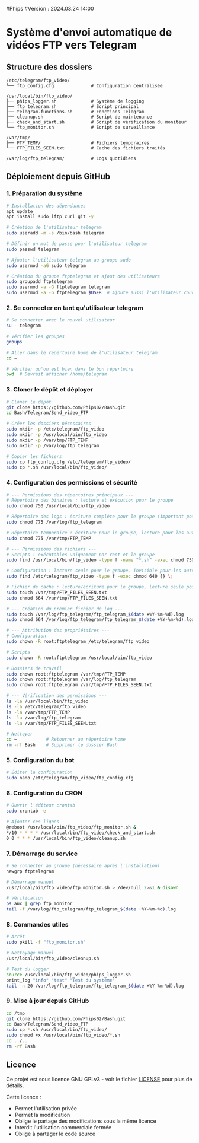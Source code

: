 #Phips
#Version : 2024.03.24 14:00


# Système d'envoi automatique de vidéos FTP vers Telegram

## Structure des dossiers
```
/etc/telegram/ftp_video/
└── ftp_config.cfg              # Configuration centralisée

/usr/local/bin/ftp_video/
├── phips_logger.sh             # Système de logging
├── ftp_telegram.sh             # Script principal
├── telegram.functions.sh       # Fonctions Telegram
├── cleanup.sh                  # Script de maintenance
├── check_and_start.sh          # Script de vérification du moniteur
└── ftp_monitor.sh              # Script de surveillance

/var/tmp/
├── FTP_TEMP/                   # Fichiers temporaires
└── FTP_FILES_SEEN.txt          # Cache des fichiers traités

/var/log/ftp_telegram/          # Logs quotidiens
```

## Déploiement depuis GitHub

### 1. Préparation du système
```bash
# Installation des dépendances
apt update
apt install sudo lftp curl git -y

# Création de l'utilisateur telegram
sudo useradd -m -s /bin/bash telegram

# Définir un mot de passe pour l'utilisateur telegram
sudo passwd telegram

# Ajouter l'utilisateur telegram au groupe sudo
sudo usermod -aG sudo telegram

# Création du groupe ftptelegram et ajout des utilisateurs
sudo groupadd ftptelegram
sudo usermod -a -G ftptelegram telegram
sudo usermod -a -G ftptelegram $USER  # Ajoute aussi l'utilisateur courant
```

### 2. Se connecter en tant qu'utilisateur telegram
```bash
# Se connecter avec le nouvel utilisateur
su - telegram

# Vérifier les groupes
groups

# Aller dans le répertoire home de l'utilisateur telegram
cd ~

# Vérifier qu'on est bien dans le bon répertoire
pwd  # Devrait afficher /home/telegram
```

### 3. Cloner le dépôt et déployer
```bash
# Cloner le dépôt
git clone https://github.com/Phips02/Bash.git
cd Bash/Telegram/Send_video_FTP

# Créer les dossiers nécessaires
sudo mkdir -p /etc/telegram/ftp_video
sudo mkdir -p /usr/local/bin/ftp_video
sudo mkdir -p /var/tmp/FTP_TEMP
sudo mkdir -p /var/log/ftp_telegram

# Copier les fichiers
sudo cp ftp_config.cfg /etc/telegram/ftp_video/
sudo cp *.sh /usr/local/bin/ftp_video/
```

### 4. Configuration des permissions et sécurité
```bash
# --- Permissions des répertoires principaux ---
# Répertoire des binaires : lecture et exécution pour le groupe
sudo chmod 750 /usr/local/bin/ftp_video

# Répertoire des logs : écriture complète pour le groupe (important pour la création des logs)
sudo chmod 775 /var/log/ftp_telegram

# Répertoire temporaire : écriture pour le groupe, lecture pour les autres
sudo chmod 775 /var/tmp/FTP_TEMP

# --- Permissions des fichiers ---
# Scripts : exécutables uniquement par root et le groupe
sudo find /usr/local/bin/ftp_video -type f -name "*.sh" -exec chmod 750 {} \;

# Configuration : lecture seule pour le groupe, invisible pour les autres
sudo find /etc/telegram/ftp_video -type f -exec chmod 640 {} \;

# Fichier de cache : lecture/écriture pour le groupe, lecture seule pour les autres
sudo touch /var/tmp/FTP_FILES_SEEN.txt
sudo chmod 664 /var/tmp/FTP_FILES_SEEN.txt

# --- Création du premier fichier de log ---
sudo touch /var/log/ftp_telegram/ftp_telegram_$(date +%Y-%m-%d).log
sudo chmod 664 /var/log/ftp_telegram/ftp_telegram_$(date +%Y-%m-%d).log

# --- Attribution des propriétaires ---
# Configuration
sudo chown -R root:ftptelegram /etc/telegram/ftp_video

# Scripts
sudo chown -R root:ftptelegram /usr/local/bin/ftp_video

# Dossiers de travail
sudo chown root:ftptelegram /var/tmp/FTP_TEMP
sudo chown root:ftptelegram /var/log/ftp_telegram
sudo chown root:ftptelegram /var/tmp/FTP_FILES_SEEN.txt

# --- Vérification des permissions ---
ls -la /usr/local/bin/ftp_video
ls -la /etc/telegram/ftp_video
ls -la /var/tmp/FTP_TEMP
ls -la /var/log/ftp_telegram
ls -la /var/tmp/FTP_FILES_SEEN.txt

# Nettoyer
cd ~           # Retourner au répertoire home
rm -rf Bash    # Supprimer le dossier Bash
```

### 5. Configuration du bot
```bash
# Éditer la configuration
sudo nano /etc/telegram/ftp_video/ftp_config.cfg
```

### 6. Configuration du CRON
```bash
# Ouvrir l'éditeur crontab
sudo crontab -e

# Ajouter ces lignes
@reboot /usr/local/bin/ftp_video/ftp_monitor.sh &
*/10 * * * * /usr/local/bin/ftp_video/check_and_start.sh
0 0 * * * /usr/local/bin/ftp_video/cleanup.sh
```

### 7. Démarrage du service
```bash
# Se connecter au groupe (nécessaire après l'installation)
newgrp ftptelegram

# Démarrage manuel
/usr/local/bin/ftp_video/ftp_monitor.sh > /dev/null 2>&1 & disown

# Vérification
ps aux | grep ftp_monitor
tail -f /var/log/ftp_telegram/ftp_telegram_$(date +%Y-%m-%d).log
```

### 8. Commandes utiles
```bash
# Arrêt
sudo pkill -f "ftp_monitor.sh"

# Nettoyage manuel
/usr/local/bin/ftp_video/cleanup.sh

# Test du logger
source /usr/local/bin/ftp_video/phips_logger.sh
print_log "info" "test" "Test du système"
tail -n 20 /var/log/ftp_telegram/ftp_telegram_$(date +%Y-%m-%d).log
```

### 9. Mise à jour depuis GitHub
```bash
cd /tmp
git clone https://github.com/Phips02/Bash.git
cd Bash/Telegram/Send_video_FTP
sudo cp *.sh /usr/local/bin/ftp_video/
sudo chmod +x /usr/local/bin/ftp_video/*.sh
cd ../..
rm -rf Bash
```

## Licence
Ce projet est sous licence GNU GPLv3 - voir le fichier [LICENSE](LICENSE) pour plus de détails.

Cette licence :
- Permet l'utilisation privée
- Permet la modification
- Oblige le partage des modifications sous la même licence
- Interdit l'utilisation commerciale fermée
- Oblige à partager le code source
